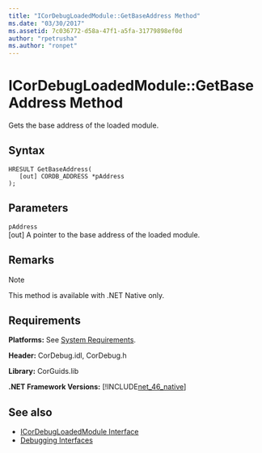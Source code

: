 ```yaml
---
title: "ICorDebugLoadedModule::GetBaseAddress Method"
ms.date: "03/30/2017"
ms.assetid: 7c036772-d58a-47f1-a5fa-31779898ef0d
author: "rpetrusha"
ms.author: "ronpet"
---
```

# ICorDebugLoadedModule::GetBaseAddress Method
Gets the base address of the loaded module.  
  
## Syntax  
  
```  
HRESULT GetBaseAddress(  
   [out] CORDB_ADDRESS *pAddress  
);  
```  
  
## Parameters  
 `pAddress`  
 [out] A pointer to the base address of the loaded module.  
  
## Remarks  
  
> [!NOTE]
>  This method is available with .NET Native only.  
  
## Requirements  
 **Platforms:** See [System Requirements](../../../../docs/framework/get-started/system-requirements.md).  
  
 **Header:** CorDebug.idl, CorDebug.h  
  
 **Library:** CorGuids.lib  
  
 **.NET Framework Versions:** [!INCLUDE[net_46_native](../../../../includes/net-46-native-md.md)]  
  
## See also
- [ICorDebugLoadedModule Interface](../../../../docs/framework/unmanaged-api/debugging/icordebugloadedmodule-interface.md)
- [Debugging Interfaces](../../../../docs/framework/unmanaged-api/debugging/debugging-interfaces.md)
